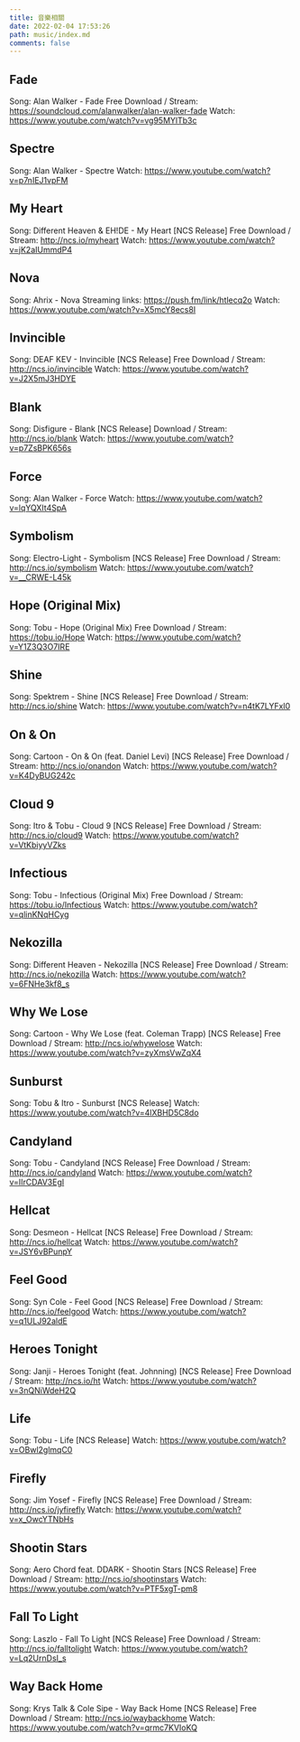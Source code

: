 ```yaml
---
title: 音樂相關
date: 2022-02-04 17:53:26
path: music/index.md
comments: false
---
```

## Fade
Song: Alan Walker - Fade
Free Download / Stream: https://soundcloud.com/alanwalker/alan-walker-fade
Watch: https://www.youtube.com/watch?v=vg95MYlTb3c
## Spectre
Song: Alan Walker - Spectre
Watch: https://www.youtube.com/watch?v=p7nIEJ1vpFM
## My Heart
Song: Different Heaven & EH!DE - My Heart [NCS Release]
Free Download / Stream: http://ncs.io/myheart
Watch: https://www.youtube.com/watch?v=jK2aIUmmdP4
## Nova
Song: Ahrix - Nova
Streaming links: https://push.fm/link/htlecq2o
Watch: https://www.youtube.com/watch?v=X5mcY8ecs8I
## Invincible
Song: DEAF KEV - Invincible [NCS Release]
Free Download / Stream: http://ncs.io/invincible
Watch: https://www.youtube.com/watch?v=J2X5mJ3HDYE
## Blank
Song: Disfigure - Blank [NCS Release]
Download / Stream: http://ncs.io/blank
Watch: https://www.youtube.com/watch?v=p7ZsBPK656s
## Force
Song: Alan Walker - Force
Watch: https://www.youtube.com/watch?v=lqYQXIt4SpA
## Symbolism
Song: Electro-Light - Symbolism [NCS Release]
Free Download / Stream: http://ncs.io/symbolism
Watch: https://www.youtube.com/watch?v=__CRWE-L45k
## Hope (Original Mix)
Song: Tobu - Hope (Original Mix)
Free Download / Stream: https://tobu.io/Hope
Watch: https://www.youtube.com/watch?v=Y1Z3Q3O7IRE
## Shine
Song: Spektrem - Shine [NCS Release]
Free Download / Stream: http://ncs.io/shine
Watch: https://www.youtube.com/watch?v=n4tK7LYFxI0
## On & On
Song: Cartoon - On & On (feat. Daniel Levi) [NCS Release]
Free Download / Stream: http://ncs.io/onandon
Watch: https://www.youtube.com/watch?v=K4DyBUG242c
## Cloud 9
Song: Itro & Tobu - Cloud 9 [NCS Release]
Free Download / Stream: http://ncs.io/cloud9
Watch: https://www.youtube.com/watch?v=VtKbiyyVZks
## Infectious
Song: Tobu - Infectious (Original Mix)
Free Download / Stream: https://tobu.io/Infectious
Watch: https://www.youtube.com/watch?v=qlinKNqHCyg
## Nekozilla
Song: Different Heaven - Nekozilla [NCS Release]
Free Download / Stream: http://ncs.io/nekozilla
Watch: https://www.youtube.com/watch?v=6FNHe3kf8_s
## Why We Lose
Song: Cartoon - Why We Lose (feat. Coleman Trapp) [NCS Release]
Free Download / Stream: http://ncs.io/whywelose
Watch: https://www.youtube.com/watch?v=zyXmsVwZqX4
## Sunburst
Song: Tobu & Itro - Sunburst [NCS Release]
Watch: https://www.youtube.com/watch?v=4lXBHD5C8do
## Candyland
Song: Tobu - Candyland [NCS Release]
Free Download / Stream: http://ncs.io/candyland
Watch: https://www.youtube.com/watch?v=IIrCDAV3EgI
## Hellcat
Song: Desmeon - Hellcat [NCS Release]
Free Download / Stream: http://ncs.io/hellcat
Watch: https://www.youtube.com/watch?v=JSY6vBPunpY
## Feel Good
Song: Syn Cole - Feel Good [NCS Release]
Free Download / Stream: http://ncs.io/feelgood
Watch: https://www.youtube.com/watch?v=q1ULJ92aldE
## Heroes Tonight
Song: Janji - Heroes Tonight (feat. Johnning) [NCS Release]
Free Download / Stream: http://ncs.io/ht
Watch: https://www.youtube.com/watch?v=3nQNiWdeH2Q
## Life
Song: Tobu - Life [NCS Release]
Watch: https://www.youtube.com/watch?v=OBwl2glmqC0
## Firefly
Song: Jim Yosef - Firefly [NCS Release]
Free Download / Stream: http://ncs.io/jyfirefly
Watch: https://www.youtube.com/watch?v=x_OwcYTNbHs
## Shootin Stars
Song: Aero Chord feat. DDARK - Shootin Stars [NCS Release]
Free Download / Stream: http://ncs.io/shootinstars
Watch: https://www.youtube.com/watch?v=PTF5xgT-pm8
## Fall To Light
Song: Laszlo - Fall To Light [NCS Release]
Free Download / Stream: http://ncs.io/falltolight
Watch: https://www.youtube.com/watch?v=Lq2UrnDsI_s
## Way Back Home
Song: Krys Talk & Cole Sipe - Way Back Home [NCS Release]
Free Download / Stream: http://ncs.io/waybackhome
Watch: https://www.youtube.com/watch?v=qrmc7KVIoKQ